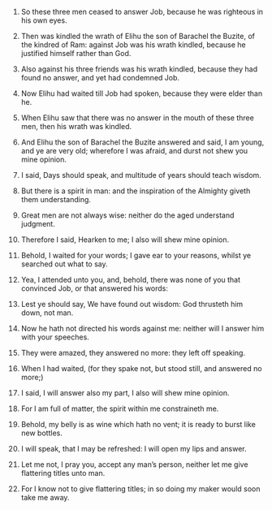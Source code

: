 1. So these three men ceased to answer Job, because he was righteous
in his own eyes.

2. Then was kindled the wrath of Elihu the son of Barachel the
Buzite, of the kindred of Ram: against Job was his wrath kindled,
because he justified himself rather than God.

3. Also against his three friends was his wrath kindled, because
they had found no answer, and yet had condemned Job.

4. Now Elihu had waited till Job had spoken, because they were elder
than he.

5. When Elihu saw that there was no answer in the mouth of these
three men, then his wrath was kindled.

6. And Elihu the son of Barachel the Buzite answered and said, I am
young, and ye are very old; wherefore I was afraid, and durst not shew
you mine opinion.

7. I said, Days should speak, and multitude of years should teach
wisdom.

8. But there is a spirit in man: and the inspiration of the Almighty
giveth them understanding.

9. Great men are not always wise: neither do the aged understand
judgment.

10. Therefore I said, Hearken to me; I also will shew mine opinion.

11. Behold, I waited for your words; I gave ear to your reasons,
whilst ye searched out what to say.

12. Yea, I attended unto you, and, behold, there was none of you
that convinced Job, or that answered his words:

13. Lest ye should
say, We have found out wisdom: God thrusteth him down, not man.

14. Now he hath not directed his words against me: neither will I
answer him with your speeches.

15. They were amazed, they answered no more: they left off speaking.

16. When I had waited, (for they spake not, but stood still, and
answered no more;)

17. I said, I will answer also my part, I also
will shew mine opinion.

18. For I am full of matter, the spirit within me constraineth me.

19. Behold, my belly is as wine which hath no vent; it is ready to
burst like new bottles.

20. I will speak, that I may be refreshed: I will open my lips and
answer.

21. Let me not, I pray you, accept any man’s person, neither let me
give flattering titles unto man.

22. For I know not to give flattering titles; in so doing my maker
would soon take me away.